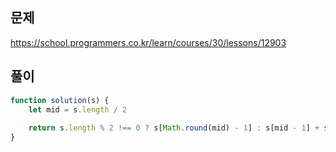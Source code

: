 ## 문제
https://school.programmers.co.kr/learn/courses/30/lessons/12903
## 풀이
```javascript
function solution(s) {
    let mid = s.length / 2
    
    return s.length % 2 !== 0 ? s[Math.round(mid) - 1] : s[mid - 1] + s[mid]
}
```
